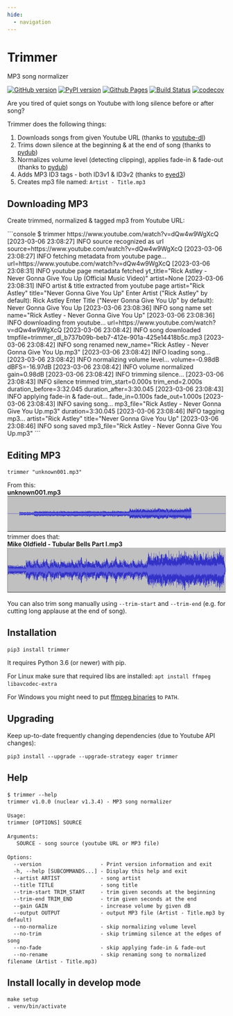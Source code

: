 ```yaml
---
hide:
  - navigation
---
```


# Trimmer
MP3 song normalizer

[![GitHub version](https://badge.fury.io/gh/igrek51%2Ftrimmer.svg)](https://github.com/igrek51/trimmer)
[![PyPI version](https://badge.fury.io/py/trimmer.svg)](https://pypi.org/project/trimmer)
[![Github Pages](https://img.shields.io/badge/docs-github.io-blue)](https://igrek51.github.io/trimmer)
[![Build Status](https://travis-ci.org/igrek51/trimmer.svg?branch=master)](https://travis-ci.org/igrek51/trimmer)
[![codecov](https://codecov.io/gh/igrek51/trimmer/branch/master/graph/badge.svg)](https://codecov.io/gh/igrek51/trimmer)


Are you tired of quiet songs on Youtube with long silence before or after song? 

Trimmer does the following things:

1. Downloads songs from given Youtube URL (thanks to [youtube-dl](https://github.com/ytdl-org/youtube-dl))
2. Trims down silence at the beginning & at the end of song (thanks to [pydub](https://github.com/jiaaro/pydub))
3. Normalizes volume level (detecting clipping), applies fade-in & fade-out (thanks to [pydub](https://github.com/jiaaro/pydub))
4. Adds MP3 ID3 tags - both ID3v1 & ID3v2 (thanks to [eyed3](https://github.com/nicfit/eyeD3))
5. Creates mp3 file named: `Artist - Title.mp3`

## Downloading MP3
Create trimmed, normalized & tagged mp3 from Youtube URL:

<div class="termy">
```console
$ trimmer https://www.youtube.com/watch?v=dQw4w9WgXcQ
<span class="code-gray">[2023-03-06 23:08:27]</span> <span class="code-blue">INFO</span>  source recognized as url <span class="code-green">source=</span><span class="code-bold-green">https://www.youtube.com/watch?v=dQw4w9WgXcQ</span>
<span class="code-gray">[2023-03-06 23:08:27]</span> <span class="code-blue">INFO</span>  fetching metadata from youtube page... <span class="code-green">url=</span><span class="code-bold-green">https://www.youtube.com/watch?v=dQw4w9WgXcQ</span>
<span class="code-gray">[2023-03-06 23:08:31]</span> <span class="code-blue">INFO</span>  youtube page metadata fetched <span class="code-green">yt_title="</span><span class="code-bold-green">Rick Astley - Never Gonna Give You Up (Official Music Video)</span><span class="code-green">" artist=</span><span class="code-bold-green">None</span>
<span class="code-gray">[2023-03-06 23:08:31]</span> <span class="code-blue">INFO</span>  artist & title extracted from youtube page <span class="code-green">artist="</span><span class="code-bold-green">Rick Astley</span><span class="code-green">" title="</span><span class="code-bold-green">Never Gonna Give You Up</span><span class="code-green">"</span>
Enter Artist ("Rick Astley" by default): <span>Rick Astley</span>
Enter Title ("Never Gonna Give You Up" by default): <span>Never Gonna Give You Up</span>
<span class="code-gray">[2023-03-06 23:08:36]</span> <span class="code-blue">INFO</span>  song name set <span class="code-green">name="</span><span class="code-bold-green">Rick Astley - Never Gonna Give You Up</span><span class="code-green">"</span>
<span class="code-gray">[2023-03-06 23:08:36]</span> <span class="code-blue">INFO</span>  downloading from youtube... <span class="code-green">url=</span><span class="code-bold-green">https://www.youtube.com/watch?v=dQw4w9WgXcQ</span>
<span class="code-gray">[2023-03-06 23:08:42]</span> <span class="code-blue">INFO</span>  song downloaded <span class="code-green">tmpfile=</span><span class="code-bold-green">trimmer_dl_b737b09b-beb7-412e-901a-425e14418b5c.mp3</span>
<span class="code-gray">[2023-03-06 23:08:42]</span> <span class="code-blue">INFO</span>  song renamed <span class="code-green">new_name="</span><span class="code-bold-green">Rick Astley - Never Gonna Give You Up.mp3</span><span class="code-green">"</span>
<span class="code-gray">[2023-03-06 23:08:42]</span> <span class="code-blue">INFO</span>  loading song...
<span class="code-gray">[2023-03-06 23:08:42]</span> <span class="code-blue">INFO</span>  normalizing volume level... <span class="code-green">volume=</span><span class="code-bold-green">-0.98dB</span> <span class="code-green">dBFS=</span><span class="code-bold-green">-16.97dB</span>
<span class="code-gray">[2023-03-06 23:08:42]</span> <span class="code-blue">INFO</span>  volume normalized <span class="code-green">gain=</span><span class="code-bold-green">0.98dB</span>
<span class="code-gray">[2023-03-06 23:08:42]</span> <span class="code-blue">INFO</span>  trimming silence...
<span class="code-gray">[2023-03-06 23:08:43]</span> <span class="code-blue">INFO</span>  silence trimmed <span class="code-green">trim_start=</span><span class="code-bold-green">0.000s</span> <span class="code-green">trim_end=</span><span class="code-bold-green">2.000s</span> <span class="code-green">duration_before=</span><span class="code-bold-green">3:32.045</span> <span class="code-green">duration_after=</span><span class="code-bold-green">3:30.045</span>
<span class="code-gray">[2023-03-06 23:08:43]</span> <span class="code-blue">INFO</span>  applying fade-in & fade-out... <span class="code-green">fade_in=</span><span class="code-bold-green">0.100s</span> <span class="code-green">fade_out=</span><span class="code-bold-green">1.000s</span>
<span class="code-gray">[2023-03-06 23:08:43]</span> <span class="code-blue">INFO</span>  saving song... <span class="code-green">mp3_file="</span><span class="code-bold-green">Rick Astley - Never Gonna Give You Up.mp3</span><span class="code-green">" duration=</span><span class="code-bold-green">3:30.045</span>
<span class="code-gray">[2023-03-06 23:08:46]</span> <span class="code-blue">INFO</span>  tagging mp3... <span class="code-green">artist="</span><span class="code-bold-green">Rick Astley</span><span class="code-green">" title="</span><span class="code-bold-green">Never Gonna Give You Up</span><span class="code-green">"</span>
<span class="code-gray">[2023-03-06 23:08:46]</span> <span class="code-blue">INFO</span>  song saved <span class="code-green">mp3_file="</span><span class="code-bold-green">Rick Astley - Never Gonna Give You Up.mp3</span><span class="code-green">"</span>
```

</div>

## Editing MP3
```shell
trimmer "unknown001.mp3"
```

From this:  
**unknown001.mp3**  
![Usage example](https://github.com/igrek51/trimmer/blob/master/docs/img/song_amp_bad.png?raw=true)  
trimmer does that:  
**Mike Oldfield - Tubular Bells Part I.mp3**  
![Usage example](https://github.com/igrek51/trimmer/blob/master/docs/img/song_amp_good.png?raw=true)

You can also trim song manually using `--trim-start` and `--trim-end` (e.g. for cutting long applause at the end of song).

## Installation
```shell
pip3 install trimmer
```

It requires Python 3.6 (or newer) with pip.

For Linux make sure that required libs are installed: `apt install ffmpeg libavcodec-extra`

For Windows you might need to put [ffmpeg binaries](https://ffmpeg.zeranoe.com/builds/) to `PATH`.

## Upgrading
Keep up-to-date frequently changing dependencies (due to Youtube API changes):
```shell
pip3 install --upgrade --upgrade-strategy eager trimmer
```

## Help
```shell
$ trimmer --help
trimmer v1.0.0 (nuclear v1.3.4) - MP3 song normalizer

Usage:
trimmer [OPTIONS] SOURCE

Arguments:
   SOURCE - song source (youtube URL or MP3 file)

Options:
  --version                   - Print version information and exit
  -h, --help [SUBCOMMANDS...] - Display this help and exit
  --artist ARTIST             - song artist
  --title TITLE               - song title
  --trim-start TRIM_START     - trim given seconds at the beginning
  --trim-end TRIM_END         - trim given seconds at the end
  --gain GAIN                 - increase volume by given dB
  --output OUTPUT             - output MP3 file (Artist - Title.mp3 by default)
  --no-normalize              - skip normalizing volume level
  --no-trim                   - skip trimming silence at the edges of song
  --no-fade                   - skip applying fade-in & fade-out
  --no-rename                 - skip renaming song to normalized filename (Artist - Title.mp3)
```

## Install locally in develop mode
```shell
make setup
. venv/bin/activate
```
